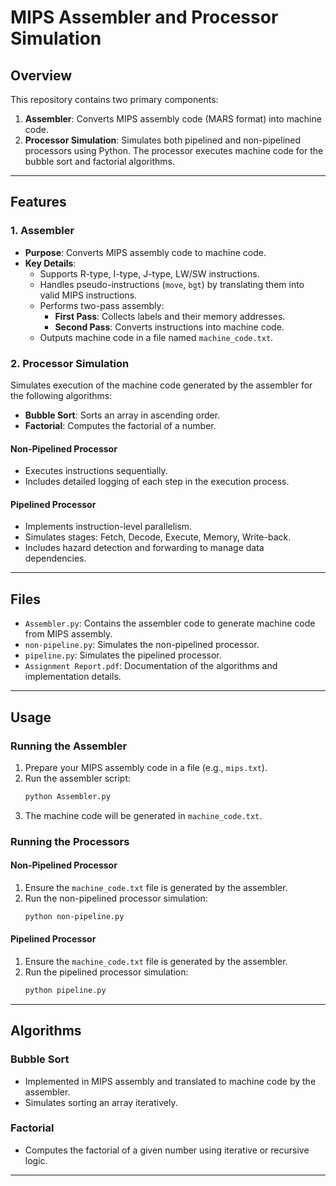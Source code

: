 
# MIPS Assembler and Processor Simulation

## Overview
This repository contains two primary components:
1. **Assembler**: Converts MIPS assembly code (MARS format) into machine code.
2. **Processor Simulation**: Simulates both pipelined and non-pipelined processors using Python. The processor executes machine code for the bubble sort and factorial algorithms.

---

## Features
### 1. Assembler
- **Purpose**: Converts MIPS assembly code to machine code.
- **Key Details**:
  - Supports R-type, I-type, J-type, LW/SW instructions.
  - Handles pseudo-instructions (`move`, `bgt`) by translating them into valid MIPS instructions.
  - Performs two-pass assembly:
    - **First Pass**: Collects labels and their memory addresses.
    - **Second Pass**: Converts instructions into machine code.
  - Outputs machine code in a file named `machine_code.txt`.

### 2. Processor Simulation
Simulates execution of the machine code generated by the assembler for the following algorithms:
- **Bubble Sort**: Sorts an array in ascending order.
- **Factorial**: Computes the factorial of a number.

#### Non-Pipelined Processor
- Executes instructions sequentially.
- Includes detailed logging of each step in the execution process.

#### Pipelined Processor
- Implements instruction-level parallelism.
- Simulates stages: Fetch, Decode, Execute, Memory, Write-back.
- Includes hazard detection and forwarding to manage data dependencies.

---

## Files
- `Assembler.py`: Contains the assembler code to generate machine code from MIPS assembly.
- `non-pipeline.py`: Simulates the non-pipelined processor.
- `pipeline.py`: Simulates the pipelined processor.
- `Assignment Report.pdf`: Documentation of the algorithms and implementation details.

---

## Usage
### Running the Assembler
1. Prepare your MIPS assembly code in a file (e.g., `mips.txt`).
2. Run the assembler script:
   ```bash
   python Assembler.py
   ```
3. The machine code will be generated in `machine_code.txt`.

### Running the Processors
#### Non-Pipelined Processor
1. Ensure the `machine_code.txt` file is generated by the assembler.
2. Run the non-pipelined processor simulation:
   ```bash
   python non-pipeline.py
   ```

#### Pipelined Processor
1. Ensure the `machine_code.txt` file is generated by the assembler.
2. Run the pipelined processor simulation:
   ```bash
   python pipeline.py
   ```

---

## Algorithms
### Bubble Sort
- Implemented in MIPS assembly and translated to machine code by the assembler.
- Simulates sorting an array iteratively.

### Factorial
- Computes the factorial of a given number using iterative or recursive logic.

---
